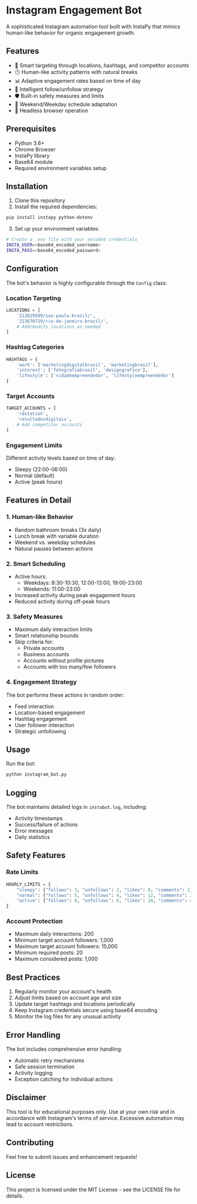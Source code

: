 # Instagram Engagement Bot

A sophisticated Instagram automation tool built with InstaPy that mimics human-like behavior for organic engagement growth.

## Features

- 🎯 Smart targeting through locations, hashtags, and competitor accounts
- 🕒 Human-like activity patterns with natural breaks
- 📊 Adaptive engagement rates based on time of day
- 🔄 Intelligent follow/unfollow strategy
- 🛡️ Built-in safety measures and limits
- 📅 Weekend/Weekday schedule adaptation
- 🤖 Headless browser operation

## Prerequisites

- Python 3.6+
- Chrome Browser
- InstaPy library
- Base64 module
- Required environment variables setup

## Installation

1. Clone this repository
2. Install the required dependencies:
```bash
pip install instapy python-dotenv
```

3. Set up your environment variables:
```bash
# Create a .env file with your encoded credentials
INSTA_USER=<base64_encoded_username>
INSTA_PASS=<base64_encoded_password>
```

## Configuration

The bot's behavior is highly configurable through the `Config` class:

### Location Targeting
```python
LOCATIONS = [
    '213829509/sao-paulo-brazil/',
    '213670729/rio-de-janeiro-brazil/',
    # Add/modify locations as needed
]
```

### Hashtag Categories
```python
HASHTAGS = {
    'work': ['marketingdigitalbrasil', 'marketingbrasil'],
    'interest': ['fotografiabrasil', 'designgrafico'],
    'lifestyle': ['vidadeempreendedor', 'lifestyleempreendedor']
}
```

### Target Accounts
```python
TARGET_ACCOUNTS = [
    'rdstation',
    'resultadosdigitais',
    # Add competitor accounts
]
```

### Engagement Limits
Different activity levels based on time of day:
- Sleepy (22:00-06:00)
- Normal (default)
- Active (peak hours)

## Features in Detail

### 1. Human-like Behavior
- Random bathroom breaks (3x daily)
- Lunch break with variable duration
- Weekend vs. weekday schedules
- Natural pauses between actions

### 2. Smart Scheduling
- Active hours:
  - Weekdays: 8:30-10:30, 12:00-13:00, 19:00-23:00
  - Weekends: 11:00-23:00
- Increased activity during peak engagement hours
- Reduced activity during off-peak hours

### 3. Safety Measures
- Maximum daily interaction limits
- Smart relationship bounds
- Skip criteria for:
  - Private accounts
  - Business accounts
  - Accounts without profile pictures
  - Accounts with too many/few followers

### 4. Engagement Strategy
The bot performs these actions in random order:
- Feed interaction
- Location-based engagement
- Hashtag engagement
- User follower interaction
- Strategic unfollowing

## Usage

Run the bot:
```bash
python instagram_bot.py
```

## Logging

The bot maintains detailed logs in `instabot.log`, including:
- Activity timestamps
- Success/failure of actions
- Error messages
- Daily statistics

## Safety Features

### Rate Limits
```python
HOURLY_LIMITS = {
    "sleepy": {"follows": 3, "unfollows": 2, "likes": 8, "comments": 1},
    "normal": {"follows": 5, "unfollows": 4, "likes": 12, "comments": 2},
    "active": {"follows": 8, "unfollows": 6, "likes": 20, "comments": 4}
}
```

### Account Protection
- Maximum daily interactions: 200
- Minimum target account followers: 1,000
- Maximum target account followers: 15,000
- Minimum required posts: 20
- Maximum considered posts: 1,000

## Best Practices

1. Regularly monitor your account's health
2. Adjust limits based on account age and size
3. Update target hashtags and locations periodically
4. Keep Instagram credentials secure using base64 encoding
5. Monitor the log files for any unusual activity

## Error Handling

The bot includes comprehensive error handling:
- Automatic retry mechanisms
- Safe session termination
- Activity logging
- Exception catching for individual actions

## Disclaimer

This tool is for educational purposes only. Use at your own risk and in accordance with Instagram's terms of service. Excessive automation may lead to account restrictions.

## Contributing

Feel free to submit issues and enhancement requests!

## License

This project is licensed under the MIT License - see the LICENSE file for details.